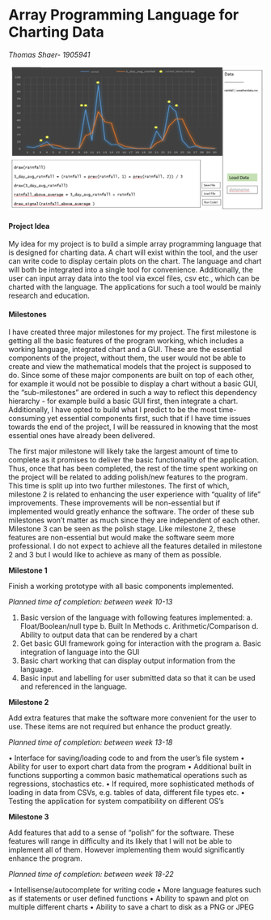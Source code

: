 # Array Programming Language for Charting Data

*Thomas Shaer- 1905941*


![](images/prototype.PNG)

#### Project Idea
My idea for my project is to build a simple array programming language that is designed for charting data. A chart will exist within the tool, and the user can write code to display certain plots on the chart. The language and chart will both be integrated into a single tool for convenience. Additionally, the user can input array data into the tool via excel files, csv etc., which can be charted with the language. The applications for such a tool would be mainly research and education.


#### Milestones

I have created three major milestones for my project. The first milestone is getting all the basic features of the program working, which includes a working language, integrated chart and a GUI. These are the essential components of the project, without them, the user would not be able to create and view the mathematical models that the project is supposed to do. Since some of these major components are built on top of each other, for example it would not be possible to display a chart without a basic GUI, the “sub-milestones” are ordered in such a way to reflect this dependency hierarchy - for example build a basic GUI first, then integrate a chart. Additionally, I have opted to build what I predict to be the most time-consuming yet essential components first, such that if I have time issues towards the end of the project, I will be reassured in knowing that the most essential ones have already been delivered.  

The first major milestone will likely take the largest amount of time to complete as it promises to deliver the basic functionality of the application. Thus, once that has been completed, the rest of the time spent working on the project will be related to adding polish/new features to the program. This time is split up into two further milestones. The first of which, milestone 2 is related to enhancing the user experience with “quality of life” improvements. These improvements will be non-essential but if implemented would greatly enhance the software. The order of these sub milestones won’t matter as much since they are independent of each other. Milestone 3 can be seen as the polish stage. Like milestone 2, these features are non-essential but would make the software seem more professional. I do not expect to achieve all the features detailed in milestone 2 and 3 but I would like to achieve as many of them as possible.    




**Milestone 1**

Finish a working prototype with all basic components implemented. 


*Planned time of completion: between week 10-13*
1.	Basic version of the language with following features implemented:
a.	Float/Boolean/null type
b.	Built In Methods
c.	Arithmetic/Comparison
d.	Ability to output data that can be rendered by a chart
2.	Get basic GUI framework going for interaction with the program
a.	Basic integration of language into the GUI
3.	Basic chart working that can display output information from the language.
4.	Basic input and labelling for user submitted data so that it can be used and referenced in the language.



**Milestone 2**

Add extra features that make the software more convenient for the user to use. These items are not required but enhance the product greatly.

*Planned time of completion: between week 13-18*

•	Interface for saving/loading code to and from the user’s file system
•	Ability for user to export chart data from the program
•	Additional built in functions supporting a common basic mathematical operations such as regressions, stochastics etc.
•	If required, more sophisticated methods of loading in data from CSVs, e.g. tables of data, different file types etc.
•	Testing the application for system compatibility on different OS’s


**Milestone 3**

Add features that add to a sense of “polish” for the software. These features will range in difficulty and its likely that I will not be able to implement all of them. However implementing them would significantly enhance the program.

*Planned time of completion: between week 18-22*

•	Intellisense/autocomplete for writing code
•	More language features such as if statements or user defined functions
•	Ability to spawn and plot on multiple different charts
•	Ability to save a chart to disk as a PNG or JPEG
